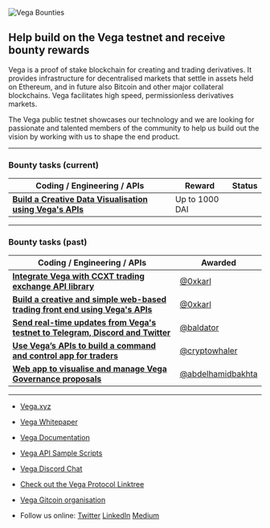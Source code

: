 ![Vega Bounties](https://user-images.githubusercontent.com/149245/102112265-5e374e80-3e2f-11eb-88c6-61181f817f35.png)

## Help build on the Vega testnet and receive bounty rewards

Vega is a proof of stake blockchain for creating and trading derivatives. It provides infrastructure for decentralised markets that settle in assets held on Ethereum, and in future also Bitcoin and other major collateral blockchains. Vega facilitates high speed, permissionless derivatives markets. 

The Vega public testnet showcases our technology and we are looking for passionate and talented members of the community to help us build out the vision by working with us to shape the end product.

-------

### Bounty tasks (current)

| Coding / Engineering / APIs | Reward | Status |
|-------|-------|-------|
| **[Build a Creative Data Visualisation using Vega's APIs](https://github.com/vegaprotocol/bounties/issues/12)** | Up to 1000 DAI |

-------

### Bounty tasks (past)

| Coding / Engineering / APIs | Awarded |
|-------|-------|
| **[Integrate Vega with CCXT trading exchange API library](https://github.com/vegaprotocol/bounties/issues/1)** | [@0xkarl](https://github.com/0xkarl) |
| **[Build a creative and simple web-based trading front end using Vega's APIs](https://github.com/vegaprotocol/bounties/issues/8)** | [@0xkarl](https://github.com/0xkarl) |
| **[Send real-time updates from Vega's testnet to Telegram, Discord and Twitter](https://github.com/vegaprotocol/bounties/issues/3)** | [@baldator](https://github.com/baldator) |
| **[Use Vega’s APIs to build a command and control app for traders](https://github.com/vegaprotocol/0x955C6789A7fbee203B4bE0F01428E769308813f2/issues/1)**  | [@cryptowhaler](https://github.com/cryptowhaler) |
| **[Web app to visualise and manage Vega Governance proposals](https://github.com/vegaprotocol/bounties/issues/2)**  | [@abdelhamidbakhta](https://github.com/abdelhamidbakhta) |

-------

- [Vega.xyz](https://vega.xyz)

- [Vega Whitepaper](https://vega.xyz/papers/vega-protocol-whitepaper.pdf)

- [Vega Documentation](https://docs.vega.xyz)

- [Vega API Sample Scripts](https://github.com/vegaprotocol/sample-api-scripts/)

- [Vega Discord Chat](https://vega.xyz/discord)

- [Check out the Vega Protocol Linktree](https://linktr.ee/vegaprotocol)

- [Vega Gitcoin organisation](https://gitcoin.co/vegaprotocol)

- Follow us online: [Twitter](https://twitter.com/vegaprotocol) [LinkedIn](https://www.linkedin.com/company/vega-protocol) [Medium](https://medium.com/vegaprotocol) 

